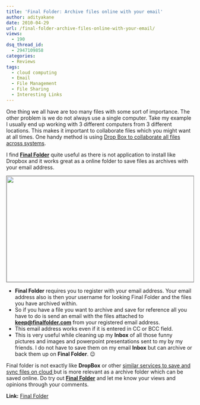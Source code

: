 ```yaml
---
title: 'Final Folder: Archive files online with your email'
author: adityakane
date: 2010-04-29
url: /final-folder-archive-files-online-with-your-email/
views:
  - 190
dsq_thread_id:
  - 2947109858
categories:
  - Reviews
tags:
  - cloud computing
  - Email
  - File Management
  - File Sharing
  - Interesting Links
---
```

One thing we all have are too many files with some sort of importance. The other problem is we do not always use a single computer. Take my example I usually end up working with 3 different computers from 3 different locations. This makes it important to collaborate files which you might want at all times. One handy method is using [Drop Box to collaborate all files across systems][1].

I find <a href="https://finalfolder.com/welcome" onclick="_gaq.push(['_trackEvent', 'outbound-article', 'https://finalfolder.com/welcome', 'Final Folder']);" ><strong>Final Folder</strong></a> quite useful as there is not application to install like Dropbox and it works great as a online folder to save files as archives with your email address.

<p style="text-align: center;">
  <a rel="attachment wp-att-24274" href="http://devilsworkshop.org/final-folder-archive-files-online-with-your-email/final_folder/"><img class="aligncenter size-full wp-image-24274" style="border: 1px solid grey;" title="final_folder" src="http://cdn.devilsworkshop.org/files/2010/04/final_folder.png" alt="" width="550" height="285" /></a>
</p>

  * **Final Folder** requires you to register with your email address. Your email address also is then your username for looking Final Folder and the files you have archived within.
  * So if you have a file you want to archive and save for reference all you have to do is send an email with the files attached to **keep@finalfolder.com** from your registered email address.
  * This email address works even if it is entered in CC or BCC field.
  * This is very useful while cleaning up my **Inbox** of all those funny pictures and images and powerpoint presentations sent to my by my friends. I do not have to save them on my email **Inbox** but can archive or back them up on **Final Folder**. 😉

Final folder is not exactly like **DropBox** or other [similar services to save and sync files on cloud ][2]but is more relevant as a archive folder which can be saved online. Do try out <a href="https://finalfolder.com/welcome" onclick="_gaq.push(['_trackEvent', 'outbound-article', 'https://finalfolder.com/welcome', 'Final Folder']);" ><strong>Final Folder</strong></a> and let me know your views and opinions through your comments.

**Link:** <a href="https://finalfolder.com/welcome" onclick="_gaq.push(['_trackEvent', 'outbound-article', 'https://finalfolder.com/welcome', 'Final Folder']);" >Final Folder</a>

 [1]: http://devilsworkshop.org/dropbox-excellent-tool-to-sync-your-files-across-computers/ "Drop Box to collaborate all files across systems"
 [2]: http://devilsworkshop.org/keeping-your-data-safe-on-the-clouds/ "similar services to save and sync files on cloud "
